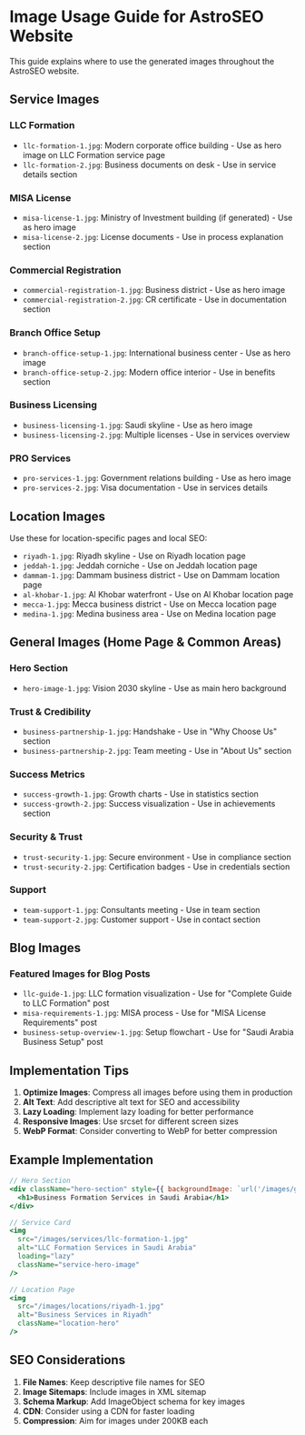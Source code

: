 # Image Usage Guide for AstroSEO Website

This guide explains where to use the generated images throughout the AstroSEO website.

## Service Images

### LLC Formation
- `llc-formation-1.jpg`: Modern corporate office building - Use as hero image on LLC Formation service page
- `llc-formation-2.jpg`: Business documents on desk - Use in service details section

### MISA License
- `misa-license-1.jpg`: Ministry of Investment building (if generated) - Use as hero image
- `misa-license-2.jpg`: License documents - Use in process explanation section

### Commercial Registration
- `commercial-registration-1.jpg`: Business district - Use as hero image
- `commercial-registration-2.jpg`: CR certificate - Use in documentation section

### Branch Office Setup
- `branch-office-setup-1.jpg`: International business center - Use as hero image
- `branch-office-setup-2.jpg`: Modern office interior - Use in benefits section

### Business Licensing
- `business-licensing-1.jpg`: Saudi skyline - Use as hero image
- `business-licensing-2.jpg`: Multiple licenses - Use in services overview

### PRO Services
- `pro-services-1.jpg`: Government relations building - Use as hero image
- `pro-services-2.jpg`: Visa documentation - Use in services details

## Location Images

Use these for location-specific pages and local SEO:
- `riyadh-1.jpg`: Riyadh skyline - Use on Riyadh location page
- `jeddah-1.jpg`: Jeddah corniche - Use on Jeddah location page
- `dammam-1.jpg`: Dammam business district - Use on Dammam location page
- `al-khobar-1.jpg`: Al Khobar waterfront - Use on Al Khobar location page
- `mecca-1.jpg`: Mecca business district - Use on Mecca location page
- `medina-1.jpg`: Medina business area - Use on Medina location page

## General Images (Home Page & Common Areas)

### Hero Section
- `hero-image-1.jpg`: Vision 2030 skyline - Use as main hero background

### Trust & Credibility
- `business-partnership-1.jpg`: Handshake - Use in "Why Choose Us" section
- `business-partnership-2.jpg`: Team meeting - Use in "About Us" section

### Success Metrics
- `success-growth-1.jpg`: Growth charts - Use in statistics section
- `success-growth-2.jpg`: Success visualization - Use in achievements section

### Security & Trust
- `trust-security-1.jpg`: Secure environment - Use in compliance section
- `trust-security-2.jpg`: Certification badges - Use in credentials section

### Support
- `team-support-1.jpg`: Consultants meeting - Use in team section
- `team-support-2.jpg`: Customer support - Use in contact section

## Blog Images

### Featured Images for Blog Posts
- `llc-guide-1.jpg`: LLC formation visualization - Use for "Complete Guide to LLC Formation" post
- `misa-requirements-1.jpg`: MISA process - Use for "MISA License Requirements" post
- `business-setup-overview-1.jpg`: Setup flowchart - Use for "Saudi Arabia Business Setup" post

## Implementation Tips

1. **Optimize Images**: Compress all images before using them in production
2. **Alt Text**: Add descriptive alt text for SEO and accessibility
3. **Lazy Loading**: Implement lazy loading for better performance
4. **Responsive Images**: Use srcset for different screen sizes
5. **WebP Format**: Consider converting to WebP for better compression

## Example Implementation

```jsx
// Hero Section
<div className="hero-section" style={{ backgroundImage: `url('/images/general/hero-image-1.jpg')` }}>
  <h1>Business Formation Services in Saudi Arabia</h1>
</div>

// Service Card
<img 
  src="/images/services/llc-formation-1.jpg" 
  alt="LLC Formation Services in Saudi Arabia"
  loading="lazy"
  className="service-hero-image"
/>

// Location Page
<img 
  src="/images/locations/riyadh-1.jpg" 
  alt="Business Services in Riyadh"
  className="location-hero"
/>
```

## SEO Considerations

1. **File Names**: Keep descriptive file names for SEO
2. **Image Sitemaps**: Include images in XML sitemap
3. **Schema Markup**: Add ImageObject schema for key images
4. **CDN**: Consider using a CDN for faster loading
5. **Compression**: Aim for images under 200KB each
